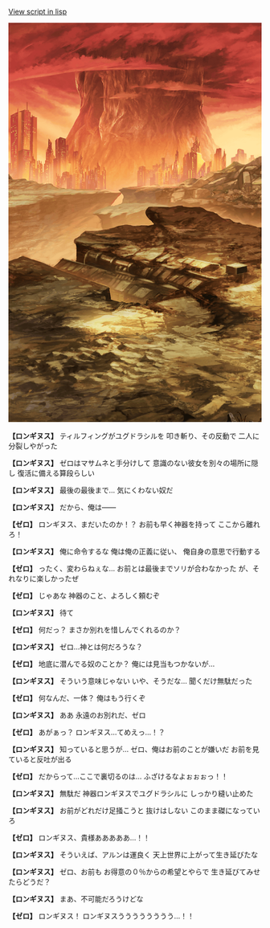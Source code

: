 [View script in lisp](../scripts/101202050.txt)

![underwild.png](../images/backgrounds/underwild.png)

**【ロンギヌス】**
ティルフィングがユグドラシルを
叩き斬り、その反動で
二人に分裂しやがった

**【ロンギヌス】**
ゼロはマサムネと手分けして
意識のない彼女を別々の場所に隠し
復活に備える算段らしい

**【ロンギヌス】**
最後の最後まで…
気にくわない奴だ

**【ロンギヌス】**
だから、俺は――

**【ゼロ】**
ロンギヌス、まだいたのか！？
お前も早く神器を持って
ここから離れろ！

**【ロンギヌス】**
俺に命令するな
俺は俺の正義に従い、
俺自身の意思で行動する

**【ゼロ】**
ったく、変わらねぇな…
お前とは最後までソリが合わなかった
が、それなりに楽しかったぜ

**【ゼロ】**
じゃあな
神器のこと、よろしく頼むぞ

**【ロンギヌス】**
待て

**【ゼロ】**
何だっ？
まさか別れを惜しんでくれるのか？

**【ロンギヌス】**
ゼロ…神とは何だろうな？

**【ゼロ】**
地底に潜んでる奴のことか？
俺には見当もつかないが…

**【ロンギヌス】**
そういう意味じゃない
いや、そうだな…
聞くだけ無駄だった

**【ゼロ】**
何なんだ、一体？
俺はもう行くぞ

**【ロンギヌス】**
ああ
永遠のお別れだ、ゼロ

**【ゼロ】**
あがぁっ？
ロンギヌス…てめえっ…！？

**【ロンギヌス】**
知っていると思うが…
ゼロ、俺はお前のことが嫌いだ
お前を見ていると反吐が出る

**【ゼロ】**
だからって…ここで裏切るのは…
ふざけるなよぉぉぉっ！！

**【ロンギヌス】**
無駄だ
神器ロンギヌスでユグドラシルに
しっかり縫い止めた

**【ロンギヌス】**
お前がどれだけ足掻こうと
抜けはしない
このまま磔になっていろ

**【ゼロ】**
ロンギヌス、貴様あああああ…！！

**【ロンギヌス】**
そういえば、アルンは運良く
天上世界に上がって生き延びたな

**【ロンギヌス】**
ゼロ、お前も
お得意の０％からの希望とやらで
生き延びてみせたらどうだ？

**【ロンギヌス】**
まあ、不可能だろうけどな

**【ゼロ】**
ロンギヌス！
ロンギヌスうううううううう…！！